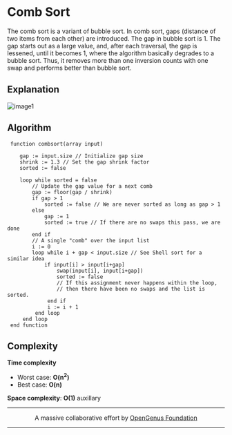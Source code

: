 # Comb Sort
The comb sort is a variant of bubble sort.
In comb sort, gaps (distance of two items from each other) are introduced. The gap in bubble sort is 1. The gap starts out as a large value, and, after each traversal, the gap is lessened, until it becomes 1, where the algorithm basically degrades to a bubble sort. Thus, it removes more than one inversion counts with one swap and performs better than bubble sort.

## Explanation
![image1](http://1.bp.blogspot.com/-vzzP48EI-o4/VcNpjHTeA9I/AAAAAAAAAw0/i-0Cf909o2Y/s1600/comb_sort.png)

## Algorithm

```
 function combsort(array input)

    gap := input.size // Initialize gap size
    shrink := 1.3 // Set the gap shrink factor
    sorted := false

    loop while sorted = false
        // Update the gap value for a next comb
        gap := floor(gap / shrink)
        if gap > 1
            sorted := false // We are never sorted as long as gap > 1
        else
            gap := 1
            sorted := true // If there are no swaps this pass, we are done
        end if
        // A single "comb" over the input list
        i := 0
        loop while i + gap < input.size // See Shell sort for a similar idea
            if input[i] > input[i+gap]
                swap(input[i], input[i+gap])
                sorted := false
                // If this assignment never happens within the loop,
                // then there have been no swaps and the list is sorted.
             end if
             i := i + 1
         end loop
     end loop
 end function
```

## Complexity
**Time complexity**
- Worst case: **O(n<sup>2</sup>)**
- Best case: **O(n)**

**Space complexity**: **O(1)** auxillary

---

<p align="center">
	A massive collaborative effort by <a href="https://github.com/OpenGenus/cosmos">OpenGenus Foundation</a> 
</p>

---
